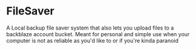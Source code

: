 # FileSaver
A Local backup file saver system that also lets you upload files to a backblaze account bucket. Meant for personal and simple use when your computer is not as reliable as you'd like to or if you're kinda paranoid
